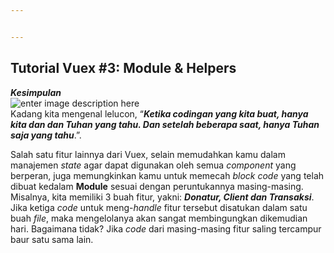 ```yaml
---


---
```


<h2 id="tutorial-vuex-3-module--helpers">Tutorial Vuex #3: Module &amp; Helpers</h2>
<p><em><strong>Kesimpulan</strong></em><br>
<img src="https://vuex.vuejs.org/vuex.png" alt="enter image description here"><br>
Kadang kita mengenal lelucon, “<strong><em>Ketika codingan yang kita buat, hanya kita dan dan Tuhan yang tahu. Dan setelah beberapa saat, hanya Tuhan saja yang tahu</em></strong>.”.</p>
<p>Salah satu fitur lainnya dari Vuex, selain memudahkan kamu dalam manajemen  <em>state</em>  agar dapat digunakan oleh semua  <em>component</em>  yang berperan, juga memungkinkan kamu untuk memecah  <em>block code</em>  yang telah dibuat kedalam  <strong>Module</strong>  sesuai dengan peruntukannya masing-masing. Misalnya, kita memiliki 3 buah fitur, yakni:  <strong><em>Donatur, Client dan Transaksi</em></strong>. Jika ketiga  <em>code</em>  untuk meng-<em>handle</em>  fitur tersebut disatukan dalam satu buah  <em>file</em>, maka mengelolanya akan sangat membingungkan dikemudian hari. Bagaimana tidak? Jika  <em>code</em>  dari masing-masing fitur saling tercampur baur satu sama lain.</p>

